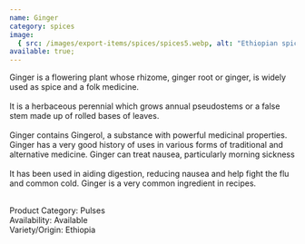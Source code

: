 ```yaml
---
name: Ginger
category: spices
image:
  { src: /images/export-items/spices/spices5.webp, alt: "Ethiopian spices" }
available: true;
---
```


<div class="description-brief">
<p>
Ginger is a flowering plant whose rhizome, ginger root or ginger, is widely used as spice and a folk medicine.
<br><br>
It is a herbaceous perennial which grows annual pseudostems or a false stem made up of rolled bases of leaves.
<br><br>
Ginger contains Gingerol, a substance with powerful medicinal properties. Ginger has a very good history of uses in various forms of traditional and alternative medicine. Ginger can treat nausea, particularly morning sickness
<br><br>
It has been used in aiding digestion, reducing nausea and help fight the flu and common cold. Ginger is a very common ingredient in recipes.
<br><br>

<span class="fw-semi-bold-200">Product Category</span>: Pulses<br/>
<span class="fw-semi-bold-200">Availability</span>: Available<br/>
<span class="fw-semi-bold-200">Variety/Origin</span>: Ethiopia<br/>

  </p>
</div>
